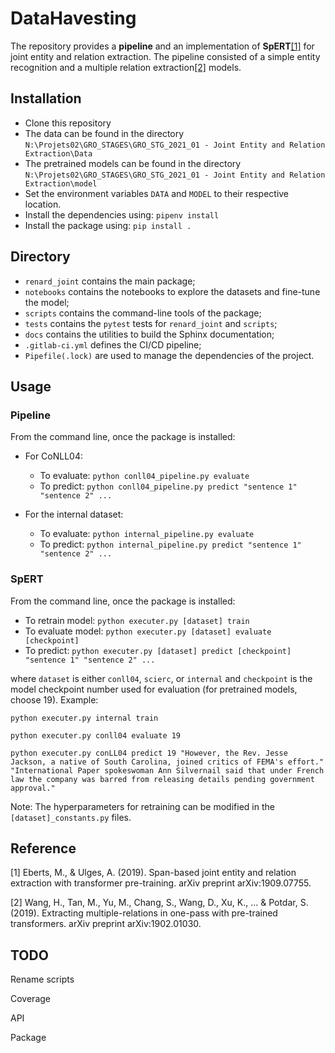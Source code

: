 # DataHavesting

The repository provides a **pipeline** and an implementation of **SpERT**[[1]](#1) for joint entity and relation extraction. The pipeline consisted of a simple entity recognition and a multiple relation extraction[[2]](#2) models.

## Installation

- Clone this repository
- The data can be found in the directory `N:\Projets02\GRO_STAGES\GRO_STG_2021_01 - Joint Entity and Relation Extraction\Data`
- The pretrained models can be found in the directory `N:\Projets02\GRO_STAGES\GRO_STG_2021_01 - Joint Entity and Relation Extraction\model`
- Set the environment variables `DATA` and `MODEL` to their respective location.
- Install the dependencies using: `pipenv install`
- Install the package using: `pip install .`

## Directory
- `renard_joint` contains the main package;
- `notebooks` contains the notebooks to explore the datasets and fine-tune the model;
- `scripts` contains the command-line tools of the package;
- `tests` contains the `pytest` tests for `renard_joint` and `scripts`;
- `docs` contains the utilities to build the Sphinx documentation;
- `.gitlab-ci.yml` defines the CI/CD pipeline;
- `Pipefile(.lock)` are used to manage the dependencies of the project.

## Usage

### Pipeline
From the command line, once the package is installed:

- For CoNLL04:
    - To evaluate: `python conll04_pipeline.py evaluate`
    - To predict: `python conll04_pipeline.py predict "sentence 1" "sentence 2" ...`

- For the internal dataset:
    - To evaluate: `python internal_pipeline.py evaluate`
    - To predict: `python internal_pipeline.py predict "sentence 1" "sentence 2" ...`

### SpERT
From the command line, once the package is installed:

- To retrain model: `python executer.py [dataset] train`
- To evaluate model: `python executer.py [dataset] evaluate [checkpoint]`
- To predict: `python executer.py [dataset] predict [checkpoint] "sentence 1" "sentence 2" ...`

where `dataset` is either `conll04`, `scierc`, or `internal` and `checkpoint` is the model checkpoint number used for evaluation (for pretrained models, choose 19). Example:

```
python executer.py internal train

python executer.py conll04 evaluate 19

python executer.py conLL04 predict 19 "However, the Rev. Jesse Jackson, a native of South Carolina, joined critics of FEMA's effort." "International Paper spokeswoman Ann Silvernail said that under French law the company was barred from releasing details pending government approval."
```

Note: The hyperparameters for retraining can be modified in the `[dataset]_constants.py` files.

## Reference
<a id="1">[1]</a> Eberts, M., & Ulges, A. (2019). Span-based joint entity and relation extraction with transformer pre-training. arXiv preprint arXiv:1909.07755.

<a id="2">[2]</a> Wang, H., Tan, M., Yu, M., Chang, S., Wang, D., Xu, K., ... & Potdar, S. (2019). Extracting multiple-relations in one-pass with pre-trained transformers. arXiv preprint arXiv:1902.01030.

## TODO

Rename scripts

Coverage

API

Package
